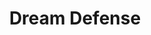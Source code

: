 ---
layout: post
title: "Dream Defense"
image: /images/dream-defense.png
anim: /images/dream-defense.gif
tags:
- Defense Game
- Mobile
- 2D
- C#
- Unity
---